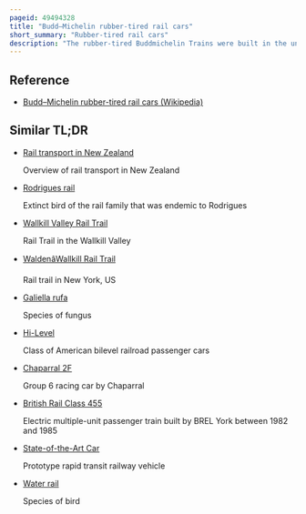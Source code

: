 ```yaml
---
pageid: 49494328
title: "Budd–Michelin rubber-tired rail cars"
short_summary: "Rubber-tired rail cars"
description: "The rubber-tired Buddmichelin Trains were built in the united States by the Budd Company between 1931 and 1933 using the Micheline Rail Car Design of french Firm Michel. In 1929 Michelin built its first Rail Car and built a Fleet of nine Cars by 1932 which all had innovative and distinctive pneumatic Tires. In September 1931 an Agreement between the two Companies allowed Budd to use the new rubber-rail Tires on its shot-welded stainless-steel Carbodies and Michelin to expand into the american Market at the same."
---
```


## Reference

- [Budd–Michelin rubber-tired rail cars (Wikipedia)](https://en.wikipedia.org/?curid=49494328)

## Similar TL;DR

- [Rail transport in New Zealand](/tldr/en/rail-transport-in-new-zealand)

  Overview of rail transport in New Zealand

- [Rodrigues rail](/tldr/en/rodrigues-rail)

  Extinct bird of the rail family that was endemic to Rodrigues

- [Wallkill Valley Rail Trail](/tldr/en/wallkill-valley-rail-trail)

  Rail Trail in the Wallkill Valley

- [WaldenâWallkill Rail Trail](/tldr/en/waldenwallkill-rail-trail)

  Rail trail in New York, US

- [Galiella rufa](/tldr/en/galiella-rufa)

  Species of fungus

- [Hi-Level](/tldr/en/hi-level)

  Class of American bilevel railroad passenger cars

- [Chaparral 2F](/tldr/en/chaparral-2f)

  Group 6 racing car by Chaparral

- [British Rail Class 455](/tldr/en/british-rail-class-455)

  Electric multiple-unit passenger train built by BREL York between 1982 and 1985

- [State-of-the-Art Car](/tldr/en/state-of-the-art-car)

  Prototype rapid transit railway vehicle

- [Water rail](/tldr/en/water-rail)

  Species of bird

